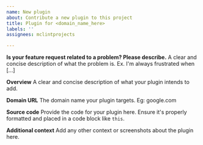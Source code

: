 ```yaml
---
name: New plugin
about: Contribute a new plugin to this project
title: Plugin for <domain_name_here>
labels: ''
assignees: mclintprojects

---
```


**Is your feature request related to a problem? Please describe.**
A clear and concise description of what the problem is. Ex. I'm always frustrated when [...]

**Overview**
A clear and concise description of what your plugin intends to add.

**Domain URL**
The domain name your plugin targets. Eg: google.com

**Source code**
Provide the code for your plugin here. Ensure it's properly formatted and placed in a code block like `this`. 

**Additional context**
Add any other context or screenshots about the plugin here.
